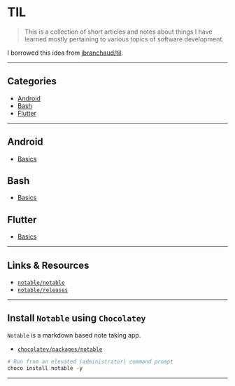 
# TIL

> This is a collection of short articles and notes about things I have learned mostly pertaining to various topics of software development.

I borrowed this idea from [jbranchaud/til](https://github.com/jbranchaud/til).

---

## Categories

* [Android](https://github.com/patevs/til#android)
* [Bash](https://github.com/patevs/til#bash)
* [Flutter](https://github.com/patevs/til#flutter)

---

## Android

* [Basics](https://github.com/patevs/til/blob/master/android/android-basics.md)

## Bash

* [Basics](https://github.com/patevs/til/blob/master/bash/bash-basics.md)

## Flutter

* [Basics](https://github.com/patevs/til/blob/master/flutter/flutter-basics.md)

---

## Links & Resources

* [`notable/notable`](https://github.com/notable/notable)
* [`notable/releases`](https://github.com/notable/notable/releases)

---

## Install `Notable` using `Chocolatey`

`Notable` is a markdown based note taking app.

* [`chocolatey/packages/notable`](https://chocolatey.org/packages/notable)

```powershell
# Run from an elevated (administrator) command prompt
choco install notable -y
```

---
